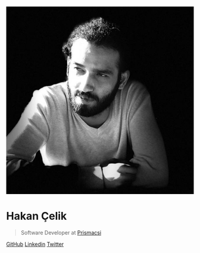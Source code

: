 ![](_media/icon.jpg ":size=140px")

# Hakan Çelik

> Software Developer at [Prismacsi](https://www.prismacsi.com/)

[GitHub](https://github.com/hakancelik96)
[Linkedin](https://www.linkedin.com/in/hakancelik96/)
[Twitter](https://twitter.com/hakancelik96)
